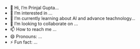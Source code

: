 - 👋 Hi, I’m Prinjal Gupta...
- 👀 I’m interested in ...
- 🌱 I’m currently learning about AI and advance teachnology...
- 💞️ I’m looking to collaborate on  ...
- 📫 How to reach me ...
- 😄 Pronouns: ...
- ⚡ Fun fact: ...

<!---
prinjal09/prinjal09 is a ✨ special ✨ repository because its `README.md` (this file) appears on your GitHub profile.
You can click the Preview link to take a look at your changes.
--->
